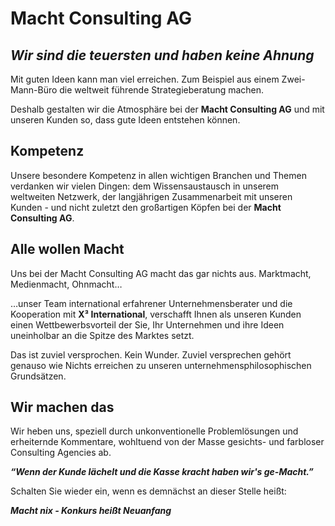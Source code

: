 # Macht Consulting AG

## _Wir sind die teuersten und haben keine Ahnung_

Mit guten Ideen kann man viel erreichen. Zum Beispiel aus einem Zwei-Mann-Büro die weltweit führende Strategieberatung machen.

Deshalb gestalten wir die Atmosphäre bei der **Macht Consulting AG** und mit unseren Kunden so, dass gute Ideen entstehen können.

## Kompetenz

Unsere besondere Kompetenz in allen wichtigen Branchen und Themen verdanken wir vielen Dingen: dem Wissensaustausch in unserem weltweiten Netzwerk, der langjährigen Zusammenarbeit mit unseren Kunden - und nicht zuletzt den großartigen Köpfen bei der **Macht Consulting AG**.

## Alle wollen Macht

Uns bei der Macht Consulting AG macht das gar nichts aus. Marktmacht, Medienmacht, Ohnmacht… 

…unser Team international erfahrener Unternehmensberater und die Kooperation mit **X³ International**, verschafft Ihnen als unseren Kunden einen Wettbewerbsvorteil der Sie, Ihr Unternehmen und ihre Ideen uneinholbar an die Spitze des Marktes setzt.

Das ist zuviel versprochen. Kein Wunder. Zuviel versprechen gehört genauso wie Nichts erreichen zu unseren unternehmensphilosophischen Grundsätzen.

## Wir machen das

Wir heben uns, speziell durch unkonventionelle Problemlösungen und erheiternde Kommentare, wohltuend von der Masse gesichts- und farbloser Consulting Agencies ab.

**_“Wenn der Kunde lächelt und die Kasse kracht haben wir's ge-Macht.”_**

Schalten Sie wieder ein, wenn es demnächst an dieser Stelle heißt: 

**_Macht nix - Konkurs heißt Neuanfang_**

